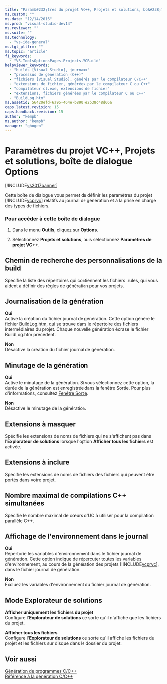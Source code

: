 ```yaml
---
title: "Param&#232;tres du projet VC++, Projets et solutions, bo&#238;te de dialogue Options | Microsoft Docs"
ms.custom: ""
ms.date: "12/14/2016"
ms.prod: "visual-studio-dev14"
ms.reviewer: ""
ms.suite: ""
ms.technology: 
  - "vs-ide-general"
ms.tgt_pltfrm: ""
ms.topic: "article"
f1_keywords: 
  - "VS.ToolsOptionsPages.Projects.VCBuild"
helpviewer_keywords: 
  - "builds [Visual Studio], journaux"
  - "processus de génération (C++)"
  - "fichiers [Visual Studio], générés par le compilateur C/C++"
  - "extensions de fichier, générées par le compilateur C ou C++"
  - "compilateur cl.exe, extensions de fichier"
  - "extensions, fichiers générées par le compilateur C ou C++"
  - "BuildLog.htm"
ms.assetid: 56420efd-6a95-464e-b890-e2b38c48d66a
caps.latest.revision: 15
caps.handback.revision: 15
author: "kempb"
ms.author: "kempb"
manager: "ghogen"
---
```

# Param&#232;tres du projet VC++, Projets et solutions, bo&#238;te de dialogue Options
[!INCLUDE[vs2017banner](../../code-quality/includes/vs2017banner.md)]

Cette boîte de dialogue vous permet de définir les paramètres du projet [!INCLUDE[vcprvc](../../debugger/includes/vcprvc_md.md)] relatifs au journal de génération et à la prise en charge des types de fichiers.  
  
### Pour accéder à cette boîte de dialogue  
  
1.  Dans le menu **Outils**, cliquez sur **Options**.  
  
2.  Sélectionnez **Projets et solutions**, puis sélectionnez **Paramètres de projet VC\+\+**.  
  
## Chemin de recherche des personnalisations de la build  
 Spécifie la liste des répertoires qui contiennent les fichiers .rules, qui vous aident à définir des règles de génération pour vos projets.  
  
## Journalisation de la génération  
 **Oui**  
 Active la création du fichier journal de génération.  Cette option génère le fichier BuildLog.htm, qui se trouve dans le répertoire des fichiers intermédiaires du projet.  Chaque nouvelle génération écrase le fichier BuildLog.htm précédent.  
  
 **Non**  
 Désactive la création du fichier journal de génération.  
  
## Minutage de la génération  
 **Oui**  
 Active le minutage de la génération.  Si vous sélectionnez cette option, la durée de la génération est enregistrée dans la fenêtre Sortie.  Pour plus d'informations, consultez [Fenêtre Sortie](../../ide/reference/output-window.md).  
  
 **Non**  
 Désactive le minutage de la génération.  
  
## Extensions à masquer  
 Spécifie les extensions de noms de fichiers qui ne s'affichent pas dans l'**Explorateur de solutions** lorsque l'option **Afficher tous les fichiers** est activée.  
  
## Extensions à inclure  
 Spécifie les extensions de noms de fichiers des fichiers qui peuvent être portés dans votre projet.  
  
## Nombre maximal de compilations C\+\+ simultanées  
 Spécifie le nombre maximal de cœurs d'UC à utiliser pour la compilation parallèle C\+\+.  
  
## Affichage de l'environnement dans le journal  
 **Oui**  
 Répertorie les variables d'environnement dans le fichier journal de génération.  Cette option indique de répercuter toutes les variables d'environnement, au cours de la génération des projets [!INCLUDE[vcprvc](../../debugger/includes/vcprvc_md.md)], dans le fichier journal de génération.  
  
 **Non**  
 Excluez les variables d'environnement du fichier journal de génération.  
  
## Mode Explorateur de solutions  
 **Afficher uniquement les fichiers du projet**  
 Configure l'**Explorateur de solutions** de sorte qu'il n'affiche que les fichiers du projet.  
  
 **Afficher tous les fichiers**  
 Configure l'**Explorateur de solutions** de sorte qu'il affiche les fichiers du projet et les fichiers sur disque dans le dossier du projet.  
  
## Voir aussi  
 [Génération de programmes C\/C\+\+](/visual-cpp/build/building-c-cpp-programs)   
 [Référence à la génération C\/C\+\+](/visual-cpp/build/reference/c-cpp-building-reference)
